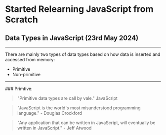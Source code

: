 # Started Relearning JavaScript from Scratch

## Data Types in JavaScript (23rd May 2024)
<hr />
There are mainly two types of data types based on how data is inserted and accessed from memory:

- Primitive
- Non-primitive

<hr />
### Primtive:

> "Primitive data types are call by vale." JavaScript

> "JavaScript is the world's most misunderstood programming language." - Douglas Crockford

> "Any application that can be written in JavaScript, will eventually be written in JavaScript." - Jeff Atwood
